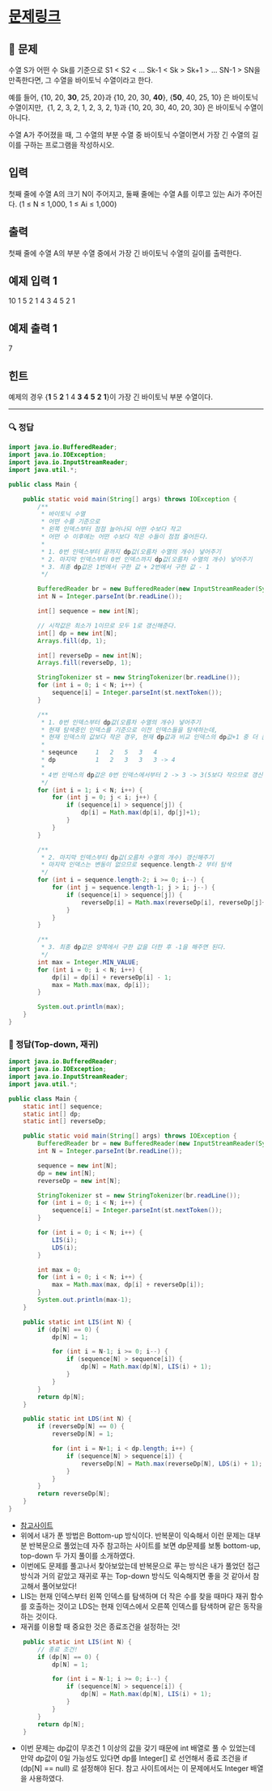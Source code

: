 # [문제링크](https://www.acmicpc.net/problem/11054)

## 📝 문제

수열 S가 어떤 수 Sk를 기준으로 S1 < S2 < ... Sk-1 < Sk > Sk+1 > ... SN-1 > SN을 만족한다면, 그 수열을 바이토닉 수열이라고 한다.

예를 들어, {10, 20, **30**, 25, 20}과 {10, 20, 30, **40**}, {**50**, 40, 25, 10} 은 바이토닉 수열이지만,  {1, 2, 3, 2, 1, 2, 3, 2, 1}과 {10, 20, 30, 40, 20, 30} 은 바이토닉 수열이 아니다.

수열 A가 주어졌을 때, 그 수열의 부분 수열 중 바이토닉 수열이면서 가장 긴 수열의 길이를 구하는 프로그램을 작성하시오.

## 입력

첫째 줄에 수열 A의 크기 N이 주어지고, 둘째 줄에는 수열 A를 이루고 있는 Ai가 주어진다. (1 ≤ N ≤ 1,000, 1 ≤ Ai ≤ 1,000)

## 출력

첫째 줄에 수열 A의 부분 수열 중에서 가장 긴 바이토닉 수열의 길이를 출력한다.

## 예제 입력 1 

10
1 5 2 1 4 3 4 5 2 1

## 예제 출력 1 

7

## 힌트

예제의 경우 {**1** 5 **2** 1 4 **3** **4** **5** **2** **1**}이 가장 긴 바이토닉 부분 수열이다.

---

### 🔍 정답

```java
import java.io.BufferedReader;
import java.io.IOException;
import java.io.InputStreamReader;
import java.util.*;

public class Main {

    public static void main(String[] args) throws IOException {
        /**
         * 바이토닉 수열
         * 어떤 수를 기준으로
         * 왼쪽 인덱스부터 점점 늘어나되 어떤 수보다 작고
         * 어떤 수 이후에는 어떤 수보다 작은 수들이 점점 줄어든다.
         *
         * 1. 0번 인덱스부터 끝까지 dp값(오름차 수열의 개수) 넣어주기
         * 2. 마지막 인덱스부터 0번 인덱스까지 dp값(오름차 수열의 개수) 넣어주기
         * 3. 최종 dp값은 1번에서 구한 값 + 2번에서 구한 값 - 1
         */

        BufferedReader br = new BufferedReader(new InputStreamReader(System.in));
        int N = Integer.parseInt(br.readLine());

        int[] sequence = new int[N];

        // 시작값은 최소가 1이므로 모두 1로 갱신해준다.
        int[] dp = new int[N];
        Arrays.fill(dp, 1);

        int[] reverseDp = new int[N];
        Arrays.fill(reverseDp, 1);

        StringTokenizer st = new StringTokenizer(br.readLine());
        for (int i = 0; i < N; i++) {
            sequence[i] = Integer.parseInt(st.nextToken());
        }

        /**
         * 1. 0번 인덱스부터 dp값(오름차 수열의 개수) 넣어주기
         * 현재 탐색중인 인덱스를 기준으로 이전 인덱스들을 탐색하는데,
         * 현재 인덱스의 값보다 작은 경우, 현재 dp값과 비교 인덱스의 dp값+1 중 더 큰 값으로 갱신한다.
         * 
         * seqeunce     1   2   5   3   4
         * dp           1   2   3   3   3 -> 4
         * 
         * 4번 인덱스의 dp값은 0번 인덱스에서부터 2 -> 3 -> 3(5보다 작으므로 갱신 안됨) -> 4(3보다 크므로 갱신됨) 으로 변동이 된다.
         */
        for (int i = 1; i < N; i++) {
            for (int j = 0; j < i; j++) {
                if (sequence[i] > sequence[j]) {
                    dp[i] = Math.max(dp[i], dp[j]+1);
                }
            }
        }

        /**
         * 2. 마지막 인덱스부터 dp값(오름차 수열의 개수) 갱신해주기
         * 마지막 인덱스는 변동이 없으므로 sequence.length-2 부터 탐색
         */
        for (int i = sequence.length-2; i >= 0; i--) {
            for (int j = sequence.length-1; j > i; j--) {
                if (sequence[i] > sequence[j]) {
                    reverseDp[i] = Math.max(reverseDp[i], reverseDp[j]+1);
                }
            }
        }

        /**
         * 3. 최종 dp값은 양쪽에서 구한 값을 더한 후 -1을 해주면 된다.
         */
        int max = Integer.MIN_VALUE;
        for (int i = 0; i < N; i++) {
            dp[i] = dp[i] + reverseDp[i] - 1;
            max = Math.max(max, dp[i]);
        }

        System.out.println(max);
    }
}
```


### 🔎 정답(Top-down, 재귀)

```java
import java.io.BufferedReader;
import java.io.IOException;
import java.io.InputStreamReader;
import java.util.*;

public class Main {
    static int[] sequence;
    static int[] dp;
    static int[] reverseDp;

    public static void main(String[] args) throws IOException {
        BufferedReader br = new BufferedReader(new InputStreamReader(System.in));
        int N = Integer.parseInt(br.readLine());

        sequence = new int[N];
        dp = new int[N];
        reverseDp = new int[N];

        StringTokenizer st = new StringTokenizer(br.readLine());
        for (int i = 0; i < N; i++) {
            sequence[i] = Integer.parseInt(st.nextToken());
        }

        for (int i = 0; i < N; i++) {
            LIS(i);
            LDS(i);
        }

        int max = 0;
        for (int i = 0; i < N; i++) {
            max = Math.max(max, dp[i] + reverseDp[i]);
        }
        System.out.println(max-1);
    }

    public static int LIS(int N) {
        if (dp[N] == 0) {
            dp[N] = 1;

            for (int i = N-1; i >= 0; i--) {
                if (sequence[N] > sequence[i]) {
                    dp[N] = Math.max(dp[N], LIS(i) + 1);
                }
            }
        }
        return dp[N];
    }

    public static int LDS(int N) {
        if (reverseDp[N] == 0) {
            reverseDp[N] = 1;

            for (int i = N+1; i < dp.length; i++) {
                if (sequence[N] > sequence[i]) {
                    reverseDp[N] = Math.max(reverseDp[N], LDS(i) + 1);
                }
            }
        }
        return reverseDp[N];
    }
}
```
- [참고사이트](https://st-lab.tistory.com/136)
- 위에서 내가 푼 방법은 Bottom-up 방식이다. 반복문이 익숙해서 이런 문제는 대부분 반복문으로 풀었는데 자주 참고하는 사이트를 보면 dp문제를 보통 bottom-up, top-down 두 가지 풀이를 소개하였다.
- 이번에도 문제를 풀고나서 찾아보았는데 반복문으로 푸는 방식은 내가 풀었던 접근 방식과 거의 같았고 재귀로 푸는 Top-down 방식도 익숙해지면 좋을 것 같아서 참고해서 풀어보았다!
- LIS는 현재 인덱스부터 왼쪽 인덱스를 탐색하며 더 작은 수를 찾을 때마다 재귀 함수를 호출하는 것이고 LDS는 현재 인덱스에서 오른쪽 인덱스를 탐색하며 같은 동작을 하는 것이다.
- 재귀를 이용할 때 중요한 것은 종료조건을 설정하는 것!

```java
    public static int LIS(int N) {
	    // 종료 조건!
        if (dp[N] == 0) {
            dp[N] = 1;

            for (int i = N-1; i >= 0; i--) {
                if (sequence[N] > sequence[i]) {
                    dp[N] = Math.max(dp[N], LIS(i) + 1);
                }
            }
        }
        return dp[N];
    }
```
- 이번 문제는 dp값이 무조건 1 이상의 값을 갖기 때문에 int 배열로 풀 수 있었는데 만약 dp값이 0일 가능성도 있다면 dp를 Integer[] 로 선언해서 종료 조건을 if (dp[N] == null) 로 설정해야 된다. 참고 사이트에서는 이 문제에서도 Integer 배열을 사용하였다.
